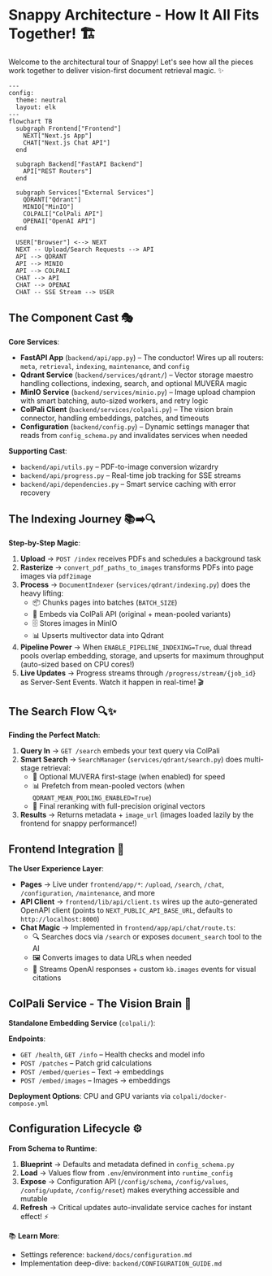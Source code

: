 # Snappy Architecture - How It All Fits Together! 🏗️

Welcome to the architectural tour of Snappy! Let's see how all the pieces work together to deliver vision-first document retrieval magic. ✨

```mermaid
---
config:
  theme: neutral
  layout: elk
---
flowchart TB
  subgraph Frontend["Frontend"]
    NEXT["Next.js App"]
    CHAT["Next.js Chat API"]
  end

  subgraph Backend["FastAPI Backend"]
    API["REST Routers"]
  end

  subgraph Services["External Services"]
    QDRANT["Qdrant"]
    MINIO["MinIO"]
    COLPALI["ColPali API"]
    OPENAI["OpenAI API"]
  end

  USER["Browser"] <--> NEXT
  NEXT -- Upload/Search Requests --> API
  API --> QDRANT
  API --> MINIO
  API --> COLPALI
  CHAT --> API
  CHAT --> OPENAI
  CHAT -- SSE Stream --> USER
```

## The Component Cast 🎭

**Core Services**:
- **FastAPI App** (`backend/api/app.py`) – The conductor! Wires up all routers: `meta`, `retrieval`, `indexing`, `maintenance`, and `config`
- **Qdrant Service** (`backend/services/qdrant/`) – Vector storage maestro handling collections, indexing, search, and optional MUVERA magic
- **MinIO Service** (`backend/services/minio.py`) – Image upload champion with smart batching, auto-sized workers, and retry logic
- **ColPali Client** (`backend/services/colpali.py`) – The vision brain connector, handling embeddings, patches, and timeouts
- **Configuration** (`backend/config.py`) – Dynamic settings manager that reads from `config_schema.py` and invalidates services when needed

**Supporting Cast**:
- `backend/api/utils.py` – PDF-to-image conversion wizardry
- `backend/api/progress.py` – Real-time job tracking for SSE streams
- `backend/api/dependencies.py` – Smart service caching with error recovery

## The Indexing Journey 📚➡️🔍

**Step-by-Step Magic**:

1. **Upload** → `POST /index` receives PDFs and schedules a background task
2. **Rasterize** → `convert_pdf_paths_to_images` transforms PDFs into page images via `pdf2image`
3. **Process** → `DocumentIndexer` (`services/qdrant/indexing.py`) does the heavy lifting:
   - 📦 Chunks pages into batches (`BATCH_SIZE`)
   - 🧠 Embeds via ColPali API (original + mean-pooled variants)
   - 🗄️ Stores images in MinIO
   - 📊 Upserts multivector data into Qdrant
4. **Pipeline Power** → When `ENABLE_PIPELINE_INDEXING=True`, dual thread pools overlap embedding, storage, and upserts for maximum throughput (auto-sized based on CPU cores!)
5. **Live Updates** → Progress streams through `/progress/stream/{job_id}` as Server-Sent Events. Watch it happen in real-time! 🎬

## The Search Flow 🔍✨

**Finding the Perfect Match**:

1. **Query In** → `GET /search` embeds your text query via ColPali
2. **Smart Search** → `SearchManager` (`services/qdrant/search.py`) does multi-stage retrieval:
   - 🚀 Optional MUVERA first-stage (when enabled) for speed
   - 📊 Prefetch from mean-pooled vectors (when `QDRANT_MEAN_POOLING_ENABLED=True`)
   - 🎯 Final reranking with full-precision original vectors
3. **Results** → Returns metadata + `image_url` (images loaded lazily by the frontend for snappy performance!)

## Frontend Integration 🎨

**The User Experience Layer**:

- **Pages** → Live under `frontend/app/*`: `/upload`, `/search`, `/chat`, `/configuration`, `/maintenance`, and more
- **API Client** → `frontend/lib/api/client.ts` wires up the auto-generated OpenAPI client (points to `NEXT_PUBLIC_API_BASE_URL`, defaults to `http://localhost:8000`)
- **Chat Magic** → Implemented in `frontend/app/api/chat/route.ts`:
  - 🔍 Searches docs via `/search` or exposes `document_search` tool to the AI
  - 🖼️ Converts images to data URLs when needed
  - 🌊 Streams OpenAI responses + custom `kb.images` events for visual citations

## ColPali Service - The Vision Brain 🧠

**Standalone Embedding Service** (`colpali/`):

**Endpoints**:
- `GET /health`, `GET /info` – Health checks and model info
- `POST /patches` – Patch grid calculations
- `POST /embed/queries` – Text → embeddings
- `POST /embed/images` – Images → embeddings

**Deployment Options**: CPU and GPU variants via `colpali/docker-compose.yml`

## Configuration Lifecycle ⚙️

**From Schema to Runtime**:

1. **Blueprint** → Defaults and metadata defined in `config_schema.py`
2. **Load** → Values flow from `.env`/environment into `runtime_config`
3. **Expose** → Configuration API (`/config/schema`, `/config/values`, `/config/update`, `/config/reset`) makes everything accessible and mutable
4. **Refresh** → Critical updates auto-invalidate service caches for instant effect! ⚡

📚 **Learn More**:
- Settings reference: `backend/docs/configuration.md`
- Implementation deep-dive: `backend/CONFIGURATION_GUIDE.md`
